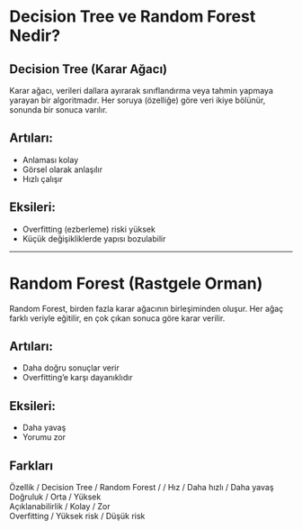 
# Decision Tree ve Random Forest Nedir?

## Decision Tree (Karar Ağacı)

Karar ağacı, verileri dallara ayırarak sınıflandırma veya tahmin yapmaya yarayan bir algoritmadır. Her soruya (özelliğe) göre veri ikiye bölünür, sonunda bir sonuca varılır.

## Artıları:
- Anlaması kolay
- Görsel olarak anlaşılır
- Hızlı çalışır

## Eksileri:
- Overfitting (ezberleme) riski yüksek
- Küçük değişikliklerde yapısı bozulabilir

---

#  Random Forest (Rastgele Orman)
Random Forest, birden fazla karar ağacının birleşiminden oluşur. Her ağaç farklı veriyle eğitilir, en çok çıkan sonuca göre karar verilir.

## Artıları:
- Daha doğru sonuçlar verir
- Overfitting’e karşı dayanıklıdır

## Eksileri:
- Daha yavaş
- Yorumu zor



##  Farkları

 Özellik        / Decision Tree / Random Forest 
                /                 /
 Hız            / Daha hızlı      / Daha yavaş     
 Doğruluk       / Orta            / Yüksek         
 Açıklanabilirlik / Kolay        / Zor            
 Overfitting   / Yüksek risk     / Düşük risk     
